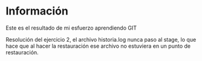 # Información
Este es el resultado de mi esfuerzo aprendiendo GIT

Resolución del ejercicio 2, el archivo historia.log nunca paso al stage, lo que hace que al hacer la restauración ese archivo no estuviera en un punto de restauración.
